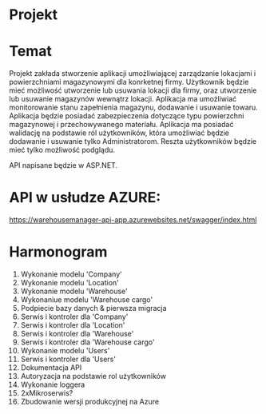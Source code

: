 # Projekt

# Temat
Projekt zakłada stworzenie aplikacji umożliwiającej zarządzanie lokacjami i powierzchniami magazynowymi dla konrketnej firmy. Użytkownik będzie mieć możliwość utworzenie lub usuwania lokacji dla firmy, oraz utworzenie lub usuwanie magazynów wewnątrz lokacji. 
Aplikacja ma umożliwiać monitorowanie stanu zapełnienia magazynu, dodawanie i usuwanie towaru. Aplikacja będzie posiadać zabezpieczenia dotyczące typu powierzchni magazynowej i przechowywanego materiału. Aplikacja ma posiadać walidację na podstawie ról użytkowników, która umożliwiać będzie dodawanie i usuwanie tylko Administratorom. Reszta użytkowników będzie mieć tylko możliwość podglądu.

API napisane będzie w ASP.NET. 

# API w usłudze AZURE:
https://warehousemanager-api-app.azurewebsites.net/swagger/index.html

# Harmonogram 
1. Wykonanie modelu 'Company'
2. Wykonanie modelu 'Location'
3. Wykonanie modelu 'Warehouse' 
4. Wykonaniue modelu 'Warehouse cargo'
5. Podpiecie bazy danych & pierwsza migracja
6. Serwis i kontroler dla 'Company'
7. Serwis i kontroler dla 'Location'
8. Serwis i kontroler dla 'Warehouse'
9. Serwis i kontroler dla 'Warehouse cargo'
10. Wykonanie modelu 'Users'
11. Serwis i kontroler dla 'Users'
12. Dokumentacja API
13. Autoryzacja na podstawie rol użytkowników
14. Wykonanie loggera
15. 2xMikroserwis?
16. Zbudowanie wersji produkcyjnej na Azure 
